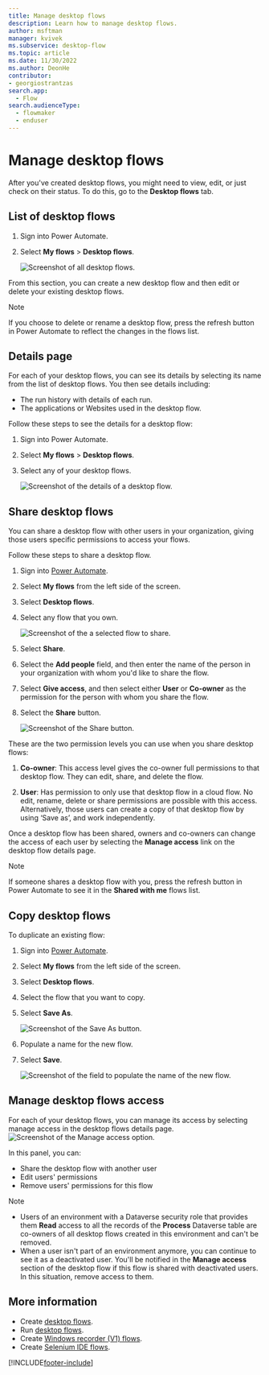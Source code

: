 ```yaml
---
title: Manage desktop flows
description: Learn how to manage desktop flows.
author: msftman
manager: kvivek
ms.subservice: desktop-flow
ms.topic: article
ms.date: 11/30/2022
ms.author: DeonHe
contributor:
- georgiostrantzas
search.app: 
  - Flow
search.audienceType: 
  - flowmaker
  - enduser
---
```


# Manage desktop flows

After you've created desktop flows, you might need to view, edit, or just check on their status. To do this, go to the **Desktop flows** tab.

## List of desktop flows

1. Sign into Power Automate.
1. Select **My flows** > **Desktop flows**.

   ![Screenshot of all desktop flows.](media/manage-desktop-flows/view-all.png "View all desktop flows")

From this section, you can create a new desktop flow and then edit or delete your existing desktop flows.

> [!NOTE]
> If you choose to delete or rename a desktop flow, press the refresh button in Power Automate to reflect the changes in the flows list.

## Details page

For each of your desktop flows, you can see its details by selecting its name from the list of desktop flows. You then see details including:

- The run history with details of each run.
- The applications or Websites used in the desktop flow.

Follow these steps to see the details for a desktop flow:

1. Sign into Power Automate.
1. Select **My flows** > **Desktop flows**.
1. Select any of your desktop flows.

    ![Screenshot of the details of a desktop flow.](media/manage-desktop-flows/view-details.png "View details")

## Share desktop flows

You can share a desktop flow with other users in your organization, giving those users specific permissions to access your flows.

Follow these steps to share a desktop flow.

1. Sign into [Power Automate](https://powerautomate.microsoft.com).
1. Select **My flows** from the left side of the screen.
1. Select **Desktop flows**.
1. Select any flow that you own.

   ![Screenshot of the a selected flow to share.](media/manage-desktop-flows/select-one.png)

1. Select **Share**.
1. Select the **Add people** field, and then enter the name of the person in your organization with whom you'd like to share the flow.
1. Select **Give access**, and then select either **User** or **Co-owner** as the permission for the person with whom you share the flow.
1. Select the **Share** button.

   ![Screenshot of the Share button.](media/manage-desktop-flows/sharing-ux.png)

These are the two permission levels you can use when you share desktop flows:

1. **Co-owner**: This access level gives the co-owner full permissions to that desktop flow. They can edit, share, and delete the flow.

1. **User**: Has permission to only use that desktop flow in a cloud flow. No edit, rename, delete or share permissions are possible with this access. Alternatively, those users can create a copy of that desktop flow by using ‘Save as’, and work independently.

Once a desktop flow has been shared, owners and co-owners can change the access of each user by selecting the **Manage access** link on the desktop flow details page.

> [!NOTE]
> If someone shares a desktop flow with you, press the refresh button in Power Automate to see it in the **Shared with me** flows list.

## Copy desktop flows

To duplicate an existing flow:

1. Sign into [Power Automate](https://powerautomate.microsoft.com).
1. Select **My flows** from the left side of the screen.
1. Select **Desktop flows**.
1. Select the flow that you want to copy.
1. Select **Save As**.

   ![Screenshot of the Save As button.](media/manage-desktop-flows/manage-desktop-flows-copy.png)

1. Populate a name for the new flow.
1. Select **Save**.

   ![Screenshot of the field to populate the name of the new flow.](media/manage-desktop-flows/create-copy-of-this-flow.png)

## Manage desktop flows access

For each of your desktop flows, you can manage its access by selecting manage access in the desktop flows details page.
   ![Screenshot of the Manage access option.](media/manage-desktop-flows/manage-access.png)

In this panel, you can:

- Share the desktop flow with another user
- Edit users' permissions
- Remove users' permissions for this flow

>[!NOTE]
>
> - Users of an environment with a Dataverse security role that provides them **Read** access to all the records of the **Process** Dataverse table are co-owners of all desktop flows created in this environment and can't be removed.
> - When a user isn't part of an environment anymore, you can continue to see it as a deactivated user. You'll be notified in the **Manage access** section of the desktop flow if this flow is shared with deactivated users. In this situation, remove access to them.

## More information

- Create [desktop flows](create-flow.md).
- Run [desktop flows](run-desktop-flow.md).
- Create [Windows recorder (V1) flows](create-desktop.md).
- Create [Selenium IDE flows](create-web.md).

[!INCLUDE[footer-include](../includes/footer-banner.md)]
